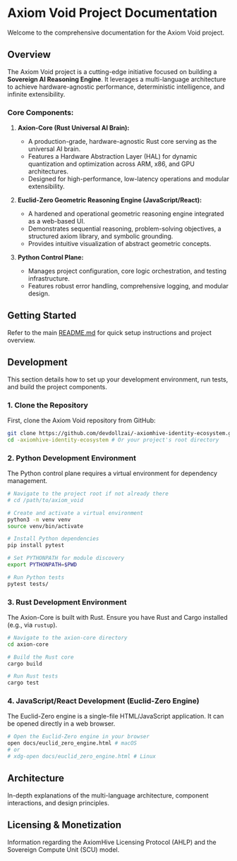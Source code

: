 # Axiom Void Project Documentation

Welcome to the comprehensive documentation for the Axiom Void project.

## Overview

The Axiom Void project is a cutting-edge initiative focused on building a **Sovereign AI Reasoning Engine**. It leverages a multi-language architecture to achieve hardware-agnostic performance, deterministic intelligence, and infinite extensibility.

### Core Components:

1.  **Axion-Core (Rust Universal AI Brain):**
    *   A production-grade, hardware-agnostic Rust core serving as the universal AI brain.
    *   Features a Hardware Abstraction Layer (HAL) for dynamic quantization and optimization across ARM, x86, and GPU architectures.
    *   Designed for high-performance, low-latency operations and modular extensibility.

2.  **Euclid-Zero Geometric Reasoning Engine (JavaScript/React):**
    *   A hardened and operational geometric reasoning engine integrated as a web-based UI.
    *   Demonstrates sequential reasoning, problem-solving objectives, a structured axiom library, and symbolic grounding.
    *   Provides intuitive visualization of abstract geometric concepts.

3.  **Python Control Plane:**
    *   Manages project configuration, core logic orchestration, and testing infrastructure.
    *   Features robust error handling, comprehensive logging, and modular design.

## Getting Started

Refer to the main [README.md](../README.md) for quick setup instructions and project overview.

## Development

This section details how to set up your development environment, run tests, and build the project components.

### 1. Clone the Repository

First, clone the Axiom Void repository from GitHub:

```bash
git clone https://github.com/devdollzai/-axiomhive-identity-ecosystem.git
cd -axiomhive-identity-ecosystem # Or your project's root directory
```

### 2. Python Development Environment

The Python control plane requires a virtual environment for dependency management.

```bash
# Navigate to the project root if not already there
# cd /path/to/axiom_void

# Create and activate a virtual environment
python3 -m venv venv
source venv/bin/activate

# Install Python dependencies
pip install pytest

# Set PYTHONPATH for module discovery
export PYTHONPATH=$PWD

# Run Python tests
pytest tests/
```

### 3. Rust Development Environment

The Axion-Core is built with Rust. Ensure you have Rust and Cargo installed (e.g., via `rustup`).

```bash
# Navigate to the axion-core directory
cd axion-core

# Build the Rust core
cargo build

# Run Rust tests
cargo test
```

### 4. JavaScript/React Development (Euclid-Zero Engine)

The Euclid-Zero engine is a single-file HTML/JavaScript application. It can be opened directly in a web browser.

```bash
# Open the Euclid-Zero engine in your browser
open docs/euclid_zero_engine.html # macOS
# or
# xdg-open docs/euclid_zero_engine.html # Linux
```

## Architecture

In-depth explanations of the multi-language architecture, component interactions, and design principles.

## Licensing & Monetization

Information regarding the AxiomHive Licensing Protocol (AHLP) and the Sovereign Compute Unit (SCU) model.
